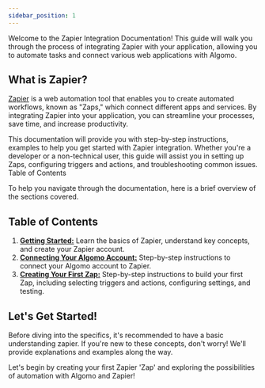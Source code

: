 ```yaml
---
sidebar_position: 1
---
```


Welcome to the Zapier Integration Documentation! This guide will walk you through the process of integrating Zapier with your application, allowing you to automate tasks and connect various web applications with Algomo.

## What is Zapier?

[Zapier](https://www.zapier.com) is a web automation tool that enables you to create automated workflows, known as "Zaps," which connect different apps and services. By integrating Zapier into your application, you can streamline your processes, save time, and increase productivity.

This documentation will provide you with step-by-step instructions, examples to help you get started with Zapier integration. Whether you're a developer or a non-technical user, this guide will assist you in setting up Zaps, configuring triggers and actions, and troubleshooting common issues.
Table of Contents

To help you navigate through the documentation, here is a brief overview of the sections covered.

## Table of Contents

1. [**Getting Started:**](Getting%20Started.md) Learn the basics of Zapier, understand key concepts, and create your Zapier account.
2. [**Connecting Your Algomo Account:**](Connecting%20Your%20Algomo%20Account.md) Step-by-step instructions to connect your Algomo account to Zapier.
3. [**Creating Your First Zap:**](Creating%20Your%20First%20Zap.md) Step-by-step instructions to build your first Zap, including selecting triggers and actions, configuring settings, and testing.

## Let's Get Started!

Before diving into the specifics, it's recommended to have a basic understanding zapier. If you're new to these concepts, don't worry! We'll provide explanations and examples along the way.

Let's begin by creating your first Zapier 'Zap' and exploring the possibilities of automation with Algomo and Zapier!
